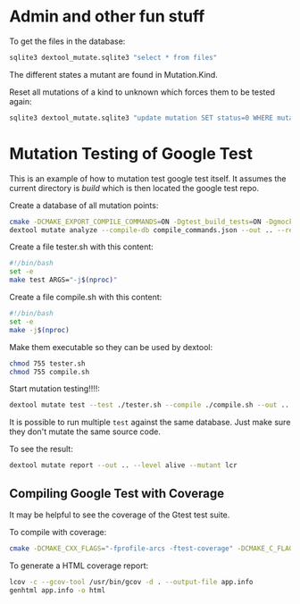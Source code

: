 # Admin and other fun stuff

To get the files in the database:
```sh
sqlite3 dextool_mutate.sqlite3 "select * from files"
```

The different states a mutant are found in Mutation.Kind.

Reset all mutations of a kind to unknown which forces them to be tested again:
```sh
sqlite3 dextool_mutate.sqlite3 "update mutation SET status=0 WHERE mutation.kind=FOO"
```

# Mutation Testing of Google Test

This is an example of how to mutation test google test itself.
It assumes the current directory is _build_ which is then located the google test repo.

Create a database of all mutation points:
```sh
cmake -DCMAKE_EXPORT_COMPILE_COMMANDS=ON -Dgtest_build_tests=ON -Dgmock_build_tests=ON ..
dextool mutate analyze --compile-db compile_commands.json --out .. --restrict ../googlemock/include --restrict ../googlemock/src --restrict ../googletest/include --restrict ../googletest/src -- -D_POSIX_PATH_MAX=1024
```

Create a file tester.sh with this content:
```sh
#!/bin/bash
set -e
make test ARGS="-j$(nproc)"
```

Create a file compile.sh with this content:
```sh
#!/bin/bash
set -e
make -j$(nproc)
```

Make them executable so they can be used by dextool:
```sh
chmod 755 tester.sh
chmod 755 compile.sh
```

Start mutation testing!!!!:
```sh
dextool mutate test --test ./tester.sh --compile ./compile.sh --out ..
```

It is possible to run multiple `test` against the same database.
Just make sure they don't mutate the same source code.

To see the result:
```sh
dextool mutate report --out .. --level alive --mutant lcr
```

## Compiling Google Test with Coverage

It may be helpful to see the coverage of the Gtest test suite.

To compile with coverage:
```sh
cmake -DCMAKE_CXX_FLAGS="-fprofile-arcs -ftest-coverage" -DCMAKE_C_FLAGS="-fprofile-arcs -ftest-coverage" -DCMAKE_EXE_LINKER_FLAGS="-fprofile-arcs -ftest-coverage" -Dgtest_build_tests=ON -Dgmock_build_tests=ON ..
```

To generate a HTML coverage report:
```sh
lcov -c --gcov-tool /usr/bin/gcov -d . --output-file app.info
genhtml app.info -o html
```

